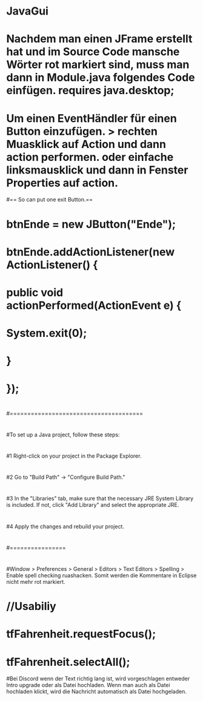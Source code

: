 # JavaGui
# Nachdem man einen JFrame erstellt hat und im Source Code mansche Wörter rot markiert sind, muss man dann in Module.java folgendes Code einfügen. 	requires java.desktop;
# Um einen EventHändler für einen Button einzufügen. > rechten Muasklick auf Action und dann action performen. oder einfache linksmausklick und dann in Fenster Properties auf action.
#== So can put one exit Button.==
#         btnEnde = new JButton("Ende");
#        btnEnde.addActionListener(new ActionListener() {
#       	public void actionPerformed(ActionEvent e) {
#        		System.exit(0);
#        	}
#        });
#
#======================================
#
#To set up a Java project, follow these steps:
#
#1 Right-click on your project in the Package Explorer.
#
#2 Go to "Build Path" -> "Configure Build Path."
#
#3 In the "Libraries" tab, make sure that the necessary JRE System Library is included. If not, click "Add Library" and select the appropriate JRE.
#
#4 Apply the changes and rebuild your project.
#
#================
# 
#Window > Preferences > General > Editors > Text Editors > Spelling > Enable  spell checking ruashacken. Somit werden die Kommentare in Eclipse nicht mehr rot markiert.

#
#        		//Usabiliy
#        		tfFahrenheit.requestFocus();
#       		tfFahrenheit.selectAll();

#Bei Discord wenn der Text richtig lang ist, wird vorgeschlagen entweder Intro upgrade oder als Datei hochladen. Wenn man auch als Datei hochladen klickt, wird die Nachricht automatisch als Datei hochgeladen.

#
#
#
#
#
#
#

